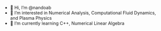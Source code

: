 - 👋 Hi, I’m @nandoab
- 👀 I’m interested in Numerical Analysis, Computational Fluid Dynamics, and Plasma Physics
- 🌱 I’m currently learning C++, Numerical Linear Algebra


<!---
- 📫 How to reach me ...
nandoab/nandoab is a ✨ special ✨ repository because its `README.md` (this file) appears on your GitHub profile.
You can click the Preview link to take a look at your changes.
--->

